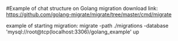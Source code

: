 #Example of chat structure on Golang
migration download link: https://github.com/golang-migrate/migrate/tree/master/cmd/migrate

example of starting migration: migrate -path ./migrations -database 'mysql://root@tcp(localhost:3306)/golang_example' up

